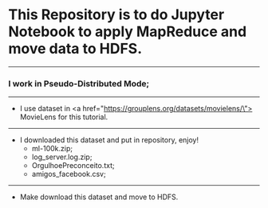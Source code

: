 # This Repository is to do Jupyter Notebook to apply MapReduce and move data to HDFS.
---
### I work in Pseudo-Distributed Mode;
---
- I use dataset in <a href=\"https://grouplens.org/datasets/movielens/\"> MovieLens </a> for this tutorial.
---
- I downloaded this dataset and put in repository, enjoy!
	- ml-100k.zip;
	- log_server.log.zip;
	- OrgulhoePreconceito.txt;
	- amigos_facebook.csv;
----
- Make download this dataset and move to HDFS.


